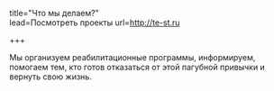 title="Что мы делаем?"  
lead=Посмотреть проекты
url=http://te-st.ru

+++

Мы организуем реабилитационные программы, информируем, помогаем тем, кто готов отказаться от этой пагубной привычки и вернуть свою жизнь.
